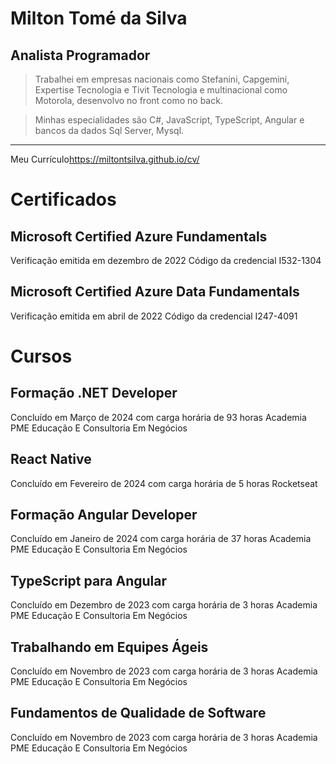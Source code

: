 # Milton Tomé da Silva
## Analista Programador 

> Trabalhei em empresas nacionais como Stefanini, Capgemini, Expertise Tecnologia e Tivit Tecnologia e multinacional como Motorola, desenvolvo no front como no back.

> Minhas especialidades são C#, JavaScript, TypeScript, Angular e bancos da dados Sql Server, Mysql.

***

Meu Currículo<https://miltontsilva.github.io/cv/>

# Certificados

## Microsoft Certified Azure Fundamentals 
Verificação emitida em dezembro de 2022 Código da credencial I532-1304

## Microsoft Certified Azure Data Fundamentals
Verificação emitida em abril de 2022 Código da credencial I247-4091

# Cursos
 
## Formação .NET Developer
Concluído em Março de 2024 com carga horária de 93 horas
Academia PME Educação E Consultoria Em Negócios
 
## React Native
Concluído em Fevereiro de 2024 com carga horária de 5 horas 
Rocketseat

## Formação Angular Developer
Concluído em Janeiro de 2024 com carga horária de 37 horas
Academia PME Educação E Consultoria Em Negócios 

## TypeScript para Angular
Concluído em Dezembro de 2023 com carga horária de 3 horas
Academia PME Educação E Consultoria Em Negócios 

## Trabalhando em Equipes Ágeis
Concluído em Novembro de 2023 com carga horária de 3 horas
Academia PME Educação E Consultoria Em Negócios 

## Fundamentos de Qualidade de Software
Concluído em Novembro de 2023 com carga horária de 3 horas
Academia PME Educação E Consultoria Em Negócios
